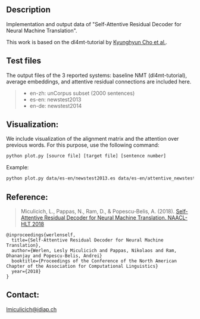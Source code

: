 ## Description

Implementation and output data of "Self-Attentive Residual Decoder for Neural Machine Translation".

This work is based on the dl4mt-tutorial by [Kyunghyun Cho et al.](https://github.com/nyu-dl/dl4mt-tutorial).


## Test files

The output files of the 3 reported systems: baseline NMT (dl4mt-tutorial), average embeddings, and attentive residual connections are included here.
>	- en-zh: unCorpus subset (2000 sentences)
>	- es-en: newstest2013
>	- en-de: newstest2014


## Visualization:

We include visualization of the alignment matrix and the attention over previous words. For this purpose, use the following command:

```sh
python plot.py [source file] [target file] [sentence number]
```
Example:
```sh
python plot.py data/es-en/newstest2013.es data/es-en/attentive_newstest2013.en 1
```


## Reference:

>Miculicich, L., Pappas, N., Ram, D., & Popescu-Belis, A. (2018). [Self-Attentive Residual Decoder for Neural Machine Translation. NAACL-HLT 2018](http://publications.idiap.ch/downloads/papers/2018/MiculicichWerlen_NAACL_2018.pdf)

```
@inproceedings{werlenself,
  title={Self-Attentive Residual Decoder for Neural Machine Translation},
  author={Werlen, Lesly Miculicich and Pappas, Nikolaos and Ram, Dhananjay and Popescu-Belis, Andrei}
  booktitle={Proceedings of the Conference of the North American Chapter of the Association for Computational Linguistics}
  year={2018}
}
```


## Contact:

lmiculicich@idiap.ch

